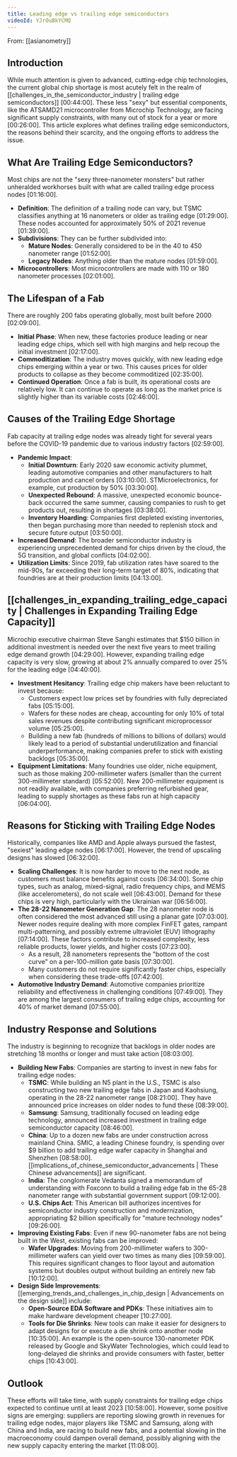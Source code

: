 ```yaml
---
title: Leading edge vs trailing edge semiconductors
videoId: YJrOuBkYCMQ
---
```


From: [[asianometry]] <br/> 

## Introduction
While much attention is given to advanced, cutting-edge chip technologies, the current global chip shortage is most acutely felt in the realm of [[challenges_in_the_semiconductor_industry | trailing edge semiconductors]] <a class="yt-timestamp" data-t="00:44:00">[00:44:00]</a>. These less "sexy" but essential components, like the ATSAMD21 microcontroller from Microchip Technology, are facing significant supply constraints, with many out of stock for a year or more <a class="yt-timestamp" data-t="00:26:00">[00:26:00]</a>. This article explores what defines trailing edge semiconductors, the reasons behind their scarcity, and the ongoing efforts to address the issue.

## What Are Trailing Edge Semiconductors?
Most chips are not the "sexy three-nanometer monsters" but rather unheralded workhorses built with what are called trailing edge process nodes <a class="yt-timestamp" data-t="01:16:00">[01:16:00]</a>.

*   **Definition**: The definition of a trailing node can vary, but TSMC classifies anything at 16 nanometers or older as trailing edge <a class="yt-timestamp" data-t="01:29:00">[01:29:00]</a>. These nodes accounted for approximately 50% of 2021 revenue <a class="yt-timestamp" data-t="01:39:00">[01:39:00]</a>.
*   **Subdivisions**: They can be further subdivided into:
    *   **Mature Nodes**: Generally considered to be in the 40 to 450 nanometer range <a class="yt-timestamp" data-t="01:52:00">[01:52:00]</a>.
    *   **Legacy Nodes**: Anything older than the mature nodes <a class="yt-timestamp" data-t="01:59:00">[01:59:00]</a>.
*   **Microcontrollers**: Most microcontrollers are made with 110 or 180 nanometer processes <a class="yt-timestamp" data-t="02:01:00">[02:01:00]</a>.

## The Lifespan of a Fab
There are roughly 200 fabs operating globally, most built before 2000 <a class="yt-timestamp" data-t="02:09:00">[02:09:00]</a>.
*   **Initial Phase**: When new, these factories produce leading or near leading edge chips, which sell with high margins and help recoup the initial investment <a class="yt-timestamp" data-t="02:17:00">[02:17:00]</a>.
*   **Commoditization**: The industry moves quickly, with new leading edge chips emerging within a year or two. This causes prices for older products to collapse as they become commoditized <a class="yt-timestamp" data-t="02:35:00">[02:35:00]</a>.
*   **Continued Operation**: Once a fab is built, its operational costs are relatively low. It can continue to operate as long as the market price is slightly higher than its variable costs <a class="yt-timestamp" data-t="02:46:00">[02:46:00]</a>.

## Causes of the Trailing Edge Shortage
Fab capacity at trailing edge nodes was already tight for several years before the COVID-19 pandemic due to various industry factors <a class="yt-timestamp" data-t="02:59:00">[02:59:00]</a>.
*   **Pandemic Impact**:
    *   **Initial Downturn**: Early 2020 saw economic activity plummet, leading automotive companies and other manufacturers to halt production and cancel orders <a class="yt-timestamp" data-t="03:10:00">[03:10:00]</a>. STMicroelectronics, for example, cut production by 50% <a class="yt-timestamp" data-t="03:30:00">[03:30:00]</a>.
    *   **Unexpected Rebound**: A massive, unexpected economic bounce-back occurred the same summer, causing companies to rush to get products out, resulting in shortages <a class="yt-timestamp" data-t="03:38:00">[03:38:00]</a>.
    *   **Inventory Hoarding**: Companies first depleted existing inventories, then began purchasing more than needed to replenish stock and secure future output <a class="yt-timestamp" data-t="03:50:00">[03:50:00]</a>.
*   **Increased Demand**: The broader semiconductor industry is experiencing unprecedented demand for chips driven by the cloud, the 5G transition, and global conflicts <a class="yt-timestamp" data-t="04:02:00">[04:02:00]</a>.
*   **Utilization Limits**: Since 2019, fab utilization rates have soared to the mid-90s, far exceeding their long-term target of 80%, indicating that foundries are at their production limits <a class="yt-timestamp" data-t="04:13:00">[04:13:00]</a>.

## [[challenges_in_expanding_trailing_edge_capacity | Challenges in Expanding Trailing Edge Capacity]]
Microchip executive chairman Steve Sanghi estimates that $150 billion in additional investment is needed over the next five years to meet trailing edge demand growth <a class="yt-timestamp" data-t="04:29:00">[04:29:00]</a>. However, expanding trailing edge capacity is very slow, growing at about 2% annually compared to over 25% for the leading edge <a class="yt-timestamp" data-t="04:40:00">[04:40:00]</a>.
*   **Investment Hesitancy**: Trailing edge chip makers have been reluctant to invest because:
    *   Customers expect low prices set by foundries with fully depreciated fabs <a class="yt-timestamp" data-t="05:15:00">[05:15:00]</a>.
    *   Wafers for these nodes are cheap, accounting for only 10% of total sales revenues despite contributing significant microprocessor volume <a class="yt-timestamp" data-t="05:25:00">[05:25:00]</a>.
    *   Building a new fab (hundreds of millions to billions of dollars) would likely lead to a period of substantial underutilization and financial underperformance, making companies prefer to stick with existing backlogs <a class="yt-timestamp" data-t="05:35:00">[05:35:00]</a>.
*   **Equipment Limitations**: Many foundries use older, niche equipment, such as those making 200-millimeter wafers (smaller than the current 300-millimeter standard) <a class="yt-timestamp" data-t="05:52:00">[05:52:00]</a>. New 200-millimeter equipment is not readily available, with companies preferring refurbished gear, leading to supply shortages as these fabs run at high capacity <a class="yt-timestamp" data-t="06:04:00">[06:04:00]</a>.

## Reasons for Sticking with Trailing Edge Nodes
Historically, companies like AMD and Apple always pursued the fastest, "sexiest" leading edge nodes <a class="yt-timestamp" data-t="06:17:00">[06:17:00]</a>. However, the trend of upscaling designs has slowed <a class="yt-timestamp" data-t="06:32:00">[06:32:00]</a>.
*   **Scaling Challenges**: It is now harder to move to the next node, as customers must balance benefits against costs <a class="yt-timestamp" data-t="06:34:00">[06:34:00]</a>. Some chip types, such as analog, mixed-signal, radio frequency chips, and MEMS (like accelerometers), do not scale well <a class="yt-timestamp" data-t="06:43:00">[06:43:00]</a>. Demand for these chips is very high, particularly with the Ukrainian war <a class="yt-timestamp" data-t="06:56:00">[06:56:00]</a>.
*   **The 28-22 Nanometer Generation Gap**: The 28 nanometer node is often considered the most advanced still using a planar gate <a class="yt-timestamp" data-t="07:03:00">[07:03:00]</a>. Newer nodes require dealing with more complex FinFET gates, rampant multi-patterning, and possibly extreme ultraviolet (EUV) lithography <a class="yt-timestamp" data-t="07:14:00">[07:14:00]</a>. These factors contribute to increased complexity, less reliable products, lower yields, and higher costs <a class="yt-timestamp" data-t="07:23:00">[07:23:00]</a>.
    *   As a result, 28 nanometers represents the "bottom of the cost curve" on a per-100-million gate basis <a class="yt-timestamp" data-t="07:30:00">[07:30:00]</a>.
    *   Many customers do not require significantly faster chips, especially when considering these trade-offs <a class="yt-timestamp" data-t="07:42:00">[07:42:00]</a>.
*   **Automotive Industry Demand**: Automotive companies prioritize reliability and effectiveness in challenging conditions <a class="yt-timestamp" data-t="07:49:00">[07:49:00]</a>. They are among the largest consumers of trailing edge chips, accounting for 40% of market demand <a class="yt-timestamp" data-t="07:55:00">[07:55:00]</a>.

## Industry Response and Solutions
The industry is beginning to recognize that backlogs in older nodes are stretching 18 months or longer and must take action <a class="yt-timestamp" data-t="08:03:00">[08:03:00]</a>.
*   **Building New Fabs**: Companies are starting to invest in new fabs for trailing edge nodes:
    *   **TSMC**: While building an N5 plant in the U.S., TSMC is also constructing two new trailing edge fabs in Japan and Kaohsiung, operating in the 28-22 nanometer range <a class="yt-timestamp" data-t="08:21:00">[08:21:00]</a>. They have announced price increases on older nodes to fund these <a class="yt-timestamp" data-t="08:39:00">[08:39:00]</a>.
    *   **Samsung**: Samsung, traditionally focused on leading edge technology, announced increased investment in trailing edge semiconductor capacity <a class="yt-timestamp" data-t="08:46:00">[08:46:00]</a>.
    *   **China**: Up to a dozen new fabs are under construction across mainland China. SMIC, a leading Chinese foundry, is spending over $9 billion to add trailing edge wafer capacity in Shanghai and Shenzhen <a class="yt-timestamp" data-t="08:58:00">[08:58:00]</a>. [[implications_of_chinese_semiconductor_advancements | These Chinese advancements]] are significant.
    *   **India**: The conglomerate Vedanta signed a memorandum of understanding with Foxconn to build a trailing edge fab in the 65-28 nanometer range with substantial government support <a class="yt-timestamp" data-t="09:12:00">[09:12:00]</a>.
    *   **U.S. Chips Act**: This American bill authorizes incentives for semiconductor industry construction and modernization, appropriating $2 billion specifically for "mature technology nodes" <a class="yt-timestamp" data-t="09:26:00">[09:26:00]</a>.
*   **Improving Existing Fabs**: Even if new 90-nanometer fabs are not being built in the West, existing fabs can be improved:
    *   **Wafer Upgrades**: Moving from 200-millimeter wafers to 300-millimeter wafers can yield over two times as many dies <a class="yt-timestamp" data-t="09:59:00">[09:59:00]</a>. This requires significant changes to floor layout and automation systems but doubles output without building an entirely new fab <a class="yt-timestamp" data-t="10:12:00">[10:12:00]</a>.
*   **Design Side Improvements**: [[emerging_trends_and_challenges_in_chip_design | Advancements on the design side]] include:
    *   **Open-Source EDA Software and PDKs**: These initiatives aim to make hardware development cheaper <a class="yt-timestamp" data-t="10:27:00">[10:27:00]</a>.
    *   **Tools for Die Shrinks**: New tools can make it easier for designers to adapt designs for or execute a die shrink onto another node <a class="yt-timestamp" data-t="10:35:00">[10:35:00]</a>. An example is the open-source 130-nanometer PDK released by Google and SkyWater Technologies, which could lead to long-delayed die shrinks and provide consumers with faster, better chips <a class="yt-timestamp" data-t="10:43:00">[10:43:00]</a>.

## Outlook
These efforts will take time, with supply constraints for trailing edge chips expected to continue until at least 2023 <a class="yt-timestamp" data-t="10:58:00">[10:58:00]</a>. However, some positive signs are emerging: suppliers are reporting slowing growth in revenues for trailing edge nodes, major players like TSMC and Samsung, along with China and India, are racing to build new fabs, and a potential slowing in the macroeconomy could dampen overall demand, possibly aligning with the new supply capacity entering the market <a class="yt-timestamp" data-t="11:08:00">[11:08:00]</a>.